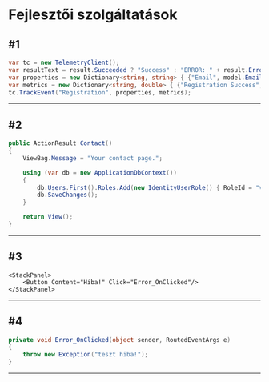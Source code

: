 # Fejlesztői szolgáltatások
## #1 ##
```cs
var tc = new TelemetryClient();
var resultText = result.Succeeded ? "Success" : "ERROR: " + result.Errors.First();
var properties = new Dictionary<string, string> { {"Email", model.Email }, {"Result", resultText} };
var metrics = new Dictionary<string, double> { {"Registration Success", result.Succeeded ? 1 : 0} };
tc.TrackEvent("Registration", properties, metrics);
```
------------------------------------------------------
## #2 ##
```cs
public ActionResult Contact()
{
    ViewBag.Message = "Your contact page.";

    using (var db = new ApplicationDbContext())
    {
        db.Users.First().Roles.Add(new IdentityUserRole() { RoleId = "valami hibás" });
        db.SaveChanges();
    }

    return View();
}
```
------------------------------------------------------
## #3 ##
```xaml
<StackPanel>
    <Button Content="Hiba!" Click="Error_OnClicked"/>
</StackPanel>
```
------------------------------------------------------
## #4 ##
```cs
private void Error_OnClicked(object sender, RoutedEventArgs e)
{
    throw new Exception("teszt hiba!");
}
```
------------------------------------------------------
